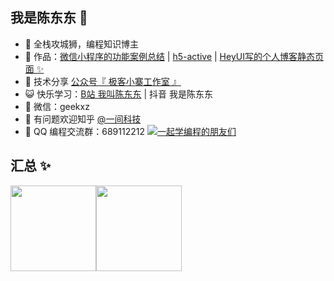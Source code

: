 <!-- ### Hi there 👋 -->

<!--
**geekxz/geekxz** is a ✨ _special_ ✨ repository because its `README.md` (this file) appears on your GitHub profile.

Here are some ideas to get you started:

- 🔭 I’m currently working on ...
- 🌱 I’m currently learning ...
- 👯 I’m looking to collaborate on ...
- 🤔 I’m looking for help with ...
- 💬 Ask me about ...
- 📫 How to reach me: ...
- 😄 Pronouns: ...
- ⚡ Fun fact: ...
-->


## 我是陈东东 🤔

- 🐧 全栈攻城狮，编程知识博主
- 🏡 作品：<a href="https://github.com/geekxz/wxapp-demo" target="_blank">微信小程序的功能案例总结</a> | <a href="https://github.com/geekxz/h5-active" target="_blank">h5-active</a> | <a href="https://github.com/geekxzClub/hey-ui-blog" target="_blank">HeyUI写的个人博客静态页面 ✨</a>
- 🌱 技术分享 <a href="" target="_blank">公众号『 极客小寨工作室 』</a>
- 😺 快乐学习：<a href="https://space.bilibili.com/521101057" target="_blank">B站 我叫陈东东</a> | 抖音 我是陈东东
- 💬 微信：geekxz
- 🤔 有问题欢迎知乎 <a href="https://www.zhihu.com/people/geekxz" target="_blank">@一间科技</a>
- 👬 QQ 编程交流群：689112212 <a target="_blank" href="https://qm.qq.com/cgi-bin/qm/qr?k=Aevn1r1U-DJ7ajBLBjed7VmLV2ZW06hx&jump_from=webapi">
<img border="0" src="https://pub.idqqimg.com/wpa/images/group.png" alt="一起学编程的朋友们" title="一起学编程的朋友们"></a>

## 汇总 ✨

<img align="" height="137px" src="https://github-readme-stats.vercel.app/api?username=geekxz&hide_title=true&hide_border=true&show_icons=true&include_all_commits=true&line_height=21&bg_color=0,EC6C6C,FFD479,FFFC79,73FA79&theme=graywhite&locale=cn" /><img align="" height="137px" src="https://github-readme-stats.vercel.app/api/top-langs/?username=geekxz&hide_title=true&hide_border=true&layout=compact&bg_color=0,73FA79,73FDFF,D783FF&theme=graywhite&locale=cn" />
